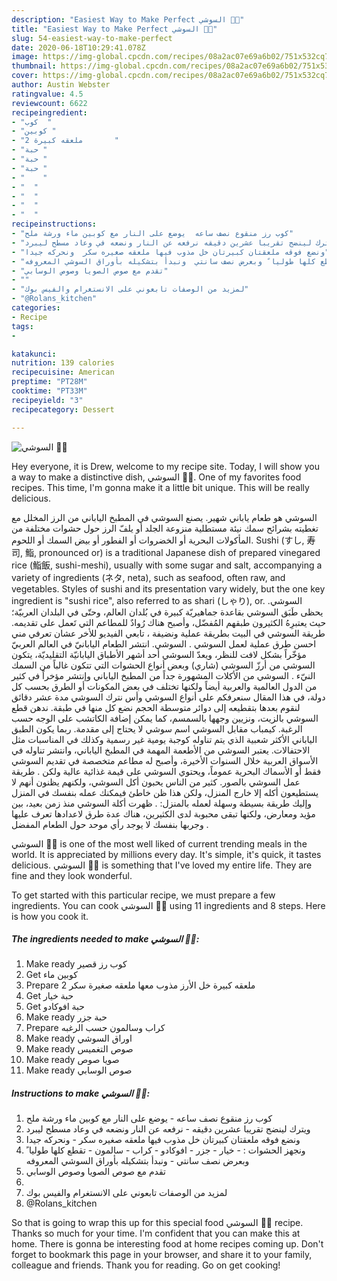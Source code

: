```yaml
---
description: "Easiest Way to Make Perfect السوشي 🍣🍣"
title: "Easiest Way to Make Perfect السوشي 🍣🍣"
slug: 54-easiest-way-to-make-perfect
date: 2020-06-18T10:29:41.078Z
image: https://img-global.cpcdn.com/recipes/08a2ac07e69a6b02/751x532cq70/الصورة-الرئيسية-لوصفةالسوشي-🍣🍣.jpg
thumbnail: https://img-global.cpcdn.com/recipes/08a2ac07e69a6b02/751x532cq70/الصورة-الرئيسية-لوصفةالسوشي-🍣🍣.jpg
cover: https://img-global.cpcdn.com/recipes/08a2ac07e69a6b02/751x532cq70/الصورة-الرئيسية-لوصفةالسوشي-🍣🍣.jpg
author: Austin Webster
ratingvalue: 4.5
reviewcount: 6622
recipeingredient:
- "كوب  "
- "كوبين "
- "2 ملعقه كبيرة       "
- "حبة "
- "حبة "
- "حبة "
- "    "
- "  "
- "  "
- "  "
- "  "
recipeinstructions:
- "كوب رز منقوع نصف ساعه  يوضع على النار مع كوبين ماء ورشة ملح"
- "ويترك لينضج تقريبا عشرين دقيقه نرفعه عن النار ونضعه في وعاد مسطح ليبرد"
- "ونضع فوقه ملعقتان كبيرتان خل مذوب فيها ملعقه صغيره سكر  ونحركه جيدا"
- "ونجهز الحشوات :  خيار  جزر  افوكادو  كراب  سالمون  تقطع كلها طوليا ً وبعرض نصف سانتي  ونبدأ بتشكيله بأوراق السوشي المعروفه"
- "تقدم مع صوص الصويا وصوص الوسابي"
- ""
- "لمزيد من الوصفات تابعوني على الانستغرام والفيس بوك"
- "@Rolans_kitchen"
categories:
- Recipe
tags:
- 

katakunci:  
nutrition: 139 calories
recipecuisine: American
preptime: "PT28M"
cooktime: "PT33M"
recipeyield: "3"
recipecategory: Dessert

---
```



![السوشي 🍣🍣](https://img-global.cpcdn.com/recipes/08a2ac07e69a6b02/751x532cq70/الصورة-الرئيسية-لوصفةالسوشي-🍣🍣.jpg)

Hey everyone, it is Drew, welcome to my recipe site. Today, I will show you a way to make a distinctive dish, السوشي 🍣🍣. One of my favorites food recipes. This time, I'm gonna make it a little bit unique. This will be really delicious.

السوشي هو طعام ياباني شهير. يصنع السوشي في المطبخ الياباني من الرز المخلل مع تغطيته بشرائح سمك نيئة مستطلية منزوعة الجلد أو يلفّ الرز حول حشوات مختلفة من المأكولات البحرية أو الخضروات أو الفطور أو بيض السمك أو اللحوم. Sushi (すし, 寿司, 鮨, pronounced or) is a traditional Japanese dish of prepared vinegared rice (鮨飯, sushi-meshi), usually with some sugar and salt, accompanying a variety of ingredients (ネタ, neta), such as seafood, often raw, and vegetables. Styles of sushi and its presentation vary widely, but the one key ingredient is &#34;sushi rice&#34;, also referred to as shari (しゃり), or. السوشي. يحظى طَبَق السوشي بقاعدة جماهيريّة كبيرة في بُلدان العالم، وحتّى في البلدان العربيّة؛ حيث يعتبرِهُ الكثيرون طبقهم المُفضّل، وأصبح هناك رُوادٌ للمطاعم التي تَعمل على تقديمه. طريقة السوشي في البيت بطريقة عملية ونضيفة ، تابعي الفيديو للأخر عشان تعرفي مني احسن طرق عملية لعمل السوشي . السوشي. انتشر الطعام اليابانيّ في العالم العربيّ مؤخّراً بشكل لافت للنظر، ويعدّ السوشي أحد أشهر الأطباق اليابانيّة التقليديّة، يتكون السوشي من أرزّ السوشي (شاري) وبعض أنواع الحشوات التي تتكون غالباً من السمك النيّء . السوشي من الأكلات المشهورة جداً من المطبخ الياباني وإنتشر مؤخراً في كثير من الدول العالمية والعربية أيضاً ولكنها تختلف في بعض المكونات أو الطرق بحسب كل دولة، في هذا المقال سنعرفكم على أنواع السوشي وأس نترك السوشي مدة عشر دقائق لنقوم بعدها بتقطيعه إلى دوائر متوسطة الحجم نضع كل منها في طبقة. ندهن قطع السوشي بالزيت، ونزيين وجهها بالسمسم، كما يمكن إضافة الكاتشب على الوجه حسب الرغبة. كيمباب مقابل السوشي اسم سوشي لا يحتاج إلى مقدمة. ربما يكون الطبق الياباني الأكثر شعبية الذي يتم تناوله كوجبة يومية غير رسمية وكذلك في المناسبات مثل الاحتفالات. يعتبر السوشي من الأطعمة المهمة في المطبخ الياباني، وانتشر تناوله في الأسواق العربية خلال السنوات الأخيرة، وأصبح له مطاعم متخصصة في تقديم السوشي فقط أو الأسماك البحرية عموماً، ويحتوي السوشي على قيمة غذائية عالية ولكن . طريقة عمل السوشي بالصور. كثير من الناس يحبون أكل السوشي، ولكنهم يظنون أنهم لا يستطيعون أكله إلا خارج المنزل، ولكن هذا ظن خاطئ فيمكنك عمله بنفسك في المنزل وإليك طريقة بسيطة وسهلة لعمله بالمنزل: . ظهرت أكلة السوشي منذ زمن بعيد، بين مؤيد ومعارض، ولكنها تبقى محبوبة لدى الكثيرين، هناك عدة طرق لاعدادها تعرف عليها وجربها بنفسك لا يوجد رأي موحد حول الطعام المفضل .

السوشي 🍣🍣 is one of the most well liked of current trending meals in the world. It is appreciated by millions every day. It's simple, it's quick, it tastes delicious. السوشي 🍣🍣 is something that I've loved my entire life. They are fine and they look wonderful.


To get started with this particular recipe, we must prepare a few ingredients. You can cook السوشي 🍣🍣 using 11 ingredients and 8 steps. Here is how you cook it.

<!--inarticleads1-->

##### The ingredients needed to make السوشي 🍣🍣:

1. Make ready كوب رز قصير
1. Get كوبين ماء
1. Prepare 2 ملعقه كبيرة خل الأرز مذوب معها ملعقه صغيرة سكر
1. Get حبة خيار
1. Get حبة افوكادو
1. Make ready حبة جزر
1. Prepare  كراب وسالمون حسب الرغبه
1. Make ready  اوراق السوشي
1. Make ready  صوص التغميس
1. Make ready  صويا صوص
1. Make ready  صوص الوسابي




<!--inarticleads2-->

##### Instructions to make السوشي 🍣🍣:

1. كوب رز منقوع نصف ساعه  - يوضع على النار مع كوبين ماء ورشة ملح
1. ويترك لينضج تقريبا عشرين دقيقه - نرفعه عن النار ونضعه في وعاد مسطح ليبرد
1. ونضع فوقه ملعقتان كبيرتان خل مذوب فيها ملعقه صغيره سكر  - ونحركه جيدا
1. ونجهز الحشوات :  - خيار  - جزر  - افوكادو  - كراب  - سالمون  - تقطع كلها طوليا ً وبعرض نصف سانتي  - ونبدأ بتشكيله بأوراق السوشي المعروفه
1. تقدم مع صوص الصويا وصوص الوسابي
1. 
1. لمزيد من الوصفات تابعوني على الانستغرام والفيس بوك
1. @Rolans_kitchen




So that is going to wrap this up for this special food السوشي 🍣🍣 recipe. Thanks so much for your time. I'm confident that you can make this at home. There is gonna be interesting food at home recipes coming up. Don't forget to bookmark this page in your browser, and share it to your family, colleague and friends. Thank you for reading. Go on get cooking!
